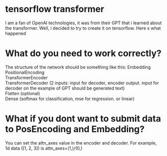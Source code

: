 # tensorflow transformer
I am a fan of OpenAI technologies, it was from their GPT that i learned about the transformer. Well, i decided to try to create it on tensorflow. Here s what happened

# What do you need to work correctly?
The structure of the network should be something like this:
Embedding  
PositionalEncoding  
TransformerEncoder  
TransformerDecoder (2 inputs: input for decoder, encoder output. input for decoder on the example of GPT should be generated text)  
Flatten (optional)  
Dense (softmax for classification, mse for regression. or linear)

# What if you dont want to submit data to PosEncoding and Embedding?
You can set the attn_axes value in the encoder and decoder. For example, 1d data ([1, 2, 3]) is attn_axes=(1,)/(0,)
